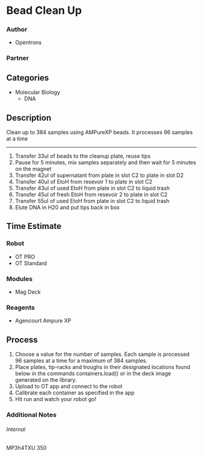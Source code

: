 # Bead Clean Up

### Author
 * Opentrons

### Partner


## Categories
* Molecular Biology
	* DNA

## Description
Clean up to 384 samples using AMPureXP beads. It processes 96 samples at a time
___
1. Transfer 33ul of beads to the cleanup plate, reuse tips
2. Pause for 5 minutes, mix samples separately and then wait for 5 minutes on the magnet
3. Transfer 42ul of supernatant from
plate in slot C2 to plate in slot D2
4. Transfer 40ul of EtoH from resevoir 1 to plate in slot C2
5. Transfer 43ul of used EtoH from plate in slot C2 to liquid trash
6. Transfer 45ul of fresh EtoH from resevoir 2 to plate in slot C2
7. Transfer 55ul of used EtoH from plate in slot C2 to liquid trash
8. Elute DNA in H20 and put tips back in box
## Time Estimate

### Robot
* OT PRO
* OT Standard

### Modules
* Mag Deck

### Reagents
* Agencourt Ampure XP


## Process
1. Choose a value for the number of samples. Each sample is processed 96 samples at a time for a maximum of 384 samples.
2. Place plates, tip-racks and troughs in their designated locations found below in the commands
containers.load() or in the deck image generated on the library.
2. Upload to OT app and connect to the robot
3. Calibrate each container as specified in the app
4. Hit run and watch your robot go!

### Additional Notes

###### Internal
MP3h4TXU
350
